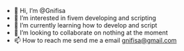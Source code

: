 - 👋 Hi, I’m @Gnifisa
- 👀 I’m interested in fivem developing and scripting
- 🌱 I’m currently learning how to develop and script
- 💞️ I’m looking to collaborate on nothing at the moment
- 📫 How to reach me send me a email gnifisa@gmail.com

<!---
Gnifisa/Gnifisa is a ✨ special ✨ repository because its `README.md` (this file) appears on your GitHub profile.
You can click the Preview link to take a look at your changes.
--->
